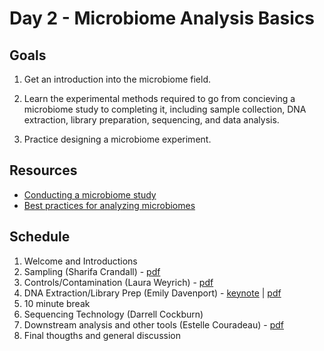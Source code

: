 # Day 2 - Microbiome Analysis Basics

## Goals
1. Get an introduction into the microbiome field.

2. Learn the experimental methods required to go from concieving a microbiome study to completing it, including sample collection, DNA extraction, library preparation, sequencing, and data analysis. 

2. Practice designing a microbiome experiment. 

## Resources
- [Conducting a microbiome study](https://www.ncbi.nlm.nih.gov/pmc/articles/PMC5074386/)
- [Best practices for analyzing microbiomes](https://www.nature.com/articles/s41579-018-0029-9?WT.feed_name=subjects_gene-expression-analysis)

## Schedule
1. Welcome and Introductions
2. Sampling (Sharifa Crandall) - [pdf](Sampling_Day_2_Crandall_Kickstart.pdf)  
3. Controls/Contamination (Laura Weyrich) - [pdf](2022_KickStartWorkshop_Contamination.pdf) 
4. DNA Extraction/Library Prep (Emily Davenport) - [keynote](2020_DNA_extraction_and_library_prep_microbiome_center_kick_start_workshop_2020-08-04.key) | [pdf](2020_DNA_extraction_and_library_prep_microbiome_center_kick_start_workshop_2020-08-04.pdf)
5. 10 minute break
6. Sequencing Technology (Darrell Cockburn)
7. Downstream analysis and other tools (Estelle Couradeau) - [pdf](kickstart_microbiome_couradeau_2022.pdf)
8. Final thougths and general discussion
